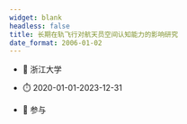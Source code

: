 ```yaml
---
widget: blank
headless: false
title: 长期在轨飞行对航天员空间认知能力的影响研究
date_format: 2006-01-02
---
```



- :notebook: 浙江大学

- :stopwatch: 2020-01-01-2023-12-31

- :boy: 参与